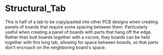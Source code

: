 Structural_Tab
==============

This is half of a tab to be copy/pasted into other PCB designs when creating panels of boards that require some spacing between them. Particularly useful when creating a panel of boards with parts that hang off the edge. Rather than butt boards together with a vscore, they boards can be held together with this long tab, allowing for space between boards, so that parts don't encroach on the neighboring board's space.
